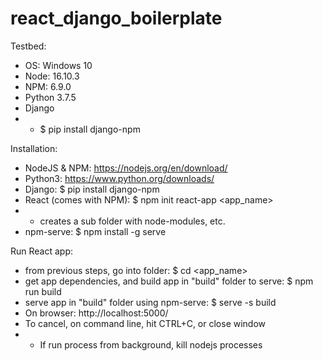 # react_django_boilerplate

Testbed:
* OS: Windows 10
* Node: 16.10.3
* NPM: 6.9.0
* Python 3.7.5
* Django
* * $ pip install django-npm

Installation:
* NodeJS & NPM: https://nodejs.org/en/download/
* Python3: https://www.python.org/downloads/
* Django: $ pip install django-npm
* React (comes with NPM): $ npm init react-app <app_name>
* * creates a sub folder with node-modules, etc.
* npm-serve: $ npm install -g serve

Run React app:
* from previous steps, go into folder: $ cd <app_name>
* get app dependencies, and build app in "build" folder to serve: $ npm run build
* serve app in "build" folder using npm-serve: $ serve -s build
* On browser: http://localhost:5000/
* To cancel, on command line, hit CTRL+C, or close window
* * If run process from background, kill nodejs processes